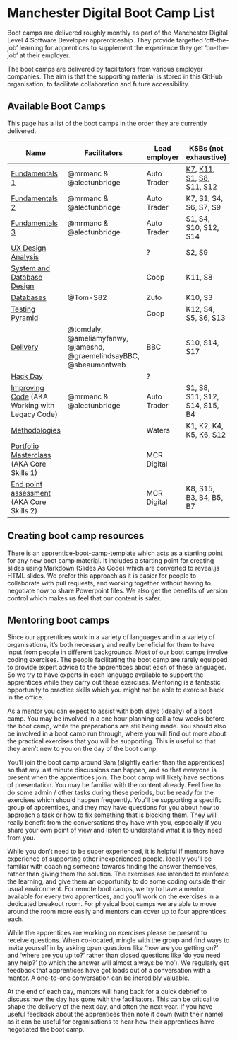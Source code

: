 # Manchester Digital Boot Camp List

Boot camps are delivered roughly monthly as part of the Manchester Digital Level 4 Software Developer apprenticeship. They provide targetted ‘off-the-job’ learning for apprentices to supplement the experience they get ‘on-the-job’ at their employer.

The boot camps are delivered by facilitators from various employer companies. The aim is that the supporting material is stored in this GitHub organisation, to facilitate collaboration and future accessibility.

## Available Boot Camps
This page has a list of the boot camps in the order they are currently delivered.

| Name                                                                                                                 | Facilitators             | Lead employer | KSBs (not exhaustive)   |
|----------------------------------------------------------------------------------------------------------------------|--------------------------|---------------|-------------------------|
| [Fundamentals 1](https://github.com/MCR-Digital/apprentice-boot-camp-fundamentals-1)                                 | @mrmanc & @alectunbridge | Auto Trader   | [K7](https://github.com/search?q=org%3AMCR-Digital+topic%3Aksb-k7), [K11](https://github.com/search?q=org%3AMCR-Digital+topic%3Aksb-k11), [S1](https://github.com/search?q=org%3AMCR-Digital+topic%3Aksb-s1), [S8](https://github.com/search?q=org%3AMCR-Digital+topic%3Aksb-s8), [S11](https://github.com/search?q=org%3AMCR-Digital+topic%3Aksb-s11), [S12](https://github.com/search?q=org%3AMCR-Digital+topic%3Aksb-s12) |
| [Fundamentals 2](https://github.com/MCR-Digital/apprentice-boot-camp-fundamentals-2)                                 | @mrmanc & @alectunbridge | Auto Trader   | K7, S1, S4, S6, S7, S9 |
| [Fundamentals 3](https://github.com/MCR-Digital/apprentice-boot-camp-fundamentals-3)                                 | @mrmanc & @alectunbridge | Auto Trader   | S1, S4, S10, S12, S14 |
| [UX Design Analysis](https://github.com/MCR-Digital/apprentice-boot-camp-ux-design-analysis)                         |                          | ?             | S2, S9                  |
| [System and Database Design](https://github.com/MCR-Digital/Bootcamp-8-Systems-and-Database-Design)                  |                          | Coop          | K11, S8                 |
| [Databases](https://github.com/MCR-Digital/apprentice-boot-camp-databases)                                           | @Tom-S82                 | Zuto          | K10, S3                 |
| [Testing Pyramid](https://github.com/MCR-Digital/apprentice-bootcamp-testing-pyramid)                                |                          | Coop          | K12, S4, S5, S6, S13    |
| [Delivery](https://github.com/MCR-Digital/bootcamp-delivery)                                                         | @tomdaly, @ameliamyfanwy, @jameshd, @graemelindsayBBC, @sbeaumontweb | BBC           | S10, S14, S17           |
| [Hack Day](https://github.com/MCR-Digital/apprentice-hack-day)                                                       |                          | ?             |                         |
| [Improving Code](https://github.com/MCR-Digital/apprentice-boot-camp-improving-code) (AKA Working with Legacy Code)  | @mrmanc & @alectunbridge | Auto Trader   | S1, S8, S11, S12, S14, S15, B4 |
| [Methodologies](https://github.com/MCR-Digital/apprentice-boot-camp-methodologies)                                   |                          | Waters        | K1, K2, K4, K5, K6, S12 |
| [Portfolio Masterclass](https://github.com/MCR-Digital/apprentice-boot-camp-portfolio) (AKA Core Skills 1)           |                          | MCR Digital   |                         |
| [End point assessment](https://github.com/MCR-Digital/apprentice-boot-camp-end-point-assessment) (AKA Core Skills 2) |                          | MCR Digital   | K8, S15, B3, B4, B5, B7 |

## Creating boot camp resources

There is an [apprentice-boot-camp-template](https://github.com/MCR-Digital/apprentice-boot-camp-template) which acts as a starting point for any new boot camp material. It includes a starting point for creating slides using Markdown (Slides As Code) which are converted to reveal.js HTML slides. We prefer this approach as it is easier for people to collaborate with pull requests, and working together without having to negotiate how to share Powerpoint files. We also get the benefits of version control which makes us feel that our content is safer.

## Mentoring boot camps

Since our apprentices work in a variety of languages and in a variety of organisations, it’s both necessary and really beneficial for them to have input from people in different backgrounds. Most of our boot camps involve coding exercises. The people facilitating the boot camp are rarely equipped to provide expert advice to the apprentices about each of these languages. So we try to have experts in each language available to support the apprentices while they carry out these exercises. Mentoring is a fantastic opportunity to practice skills which you might not be able to exercise back in the office.

As a mentor you can expect to assist with both days (ideally) of a boot camp. You may be involved in a one hour planning call a few weeks before the boot camp, while the preparations are still being made. You should also be involved in a boot camp run through, where you will find out more about the practical exercises that you will be supporting. This is useful so that they aren’t new to you on the day of the boot camp.

You’ll join the boot camp around 9am (slightly earlier than the apprentices) so that any last minute discussions can happen, and so that everyone is present when the apprentices join. The boot camp will likely have sections of presentation. You may be familiar with the content already. Feel free to do some admin / other tasks during these periods, but be ready for the exercises which should happen frequently. You’ll be supporting a specific group of apprentices, and they may have questions for you about how to approach a task or how to fix something that is blocking them. They will really benefit from the conversations they have with you, especially if you share your own point of view and listen to understand what it is they need from you.

While you don’t need to be super experienced, it is helpful if mentors have experience of supporting other inexperienced people. Ideally you’ll be familiar with coaching someone towards finding the answer themselves, rather than giving them the solution. The exercises are intended to reinforce the learning, and give them an opportunity to do some coding outside their usual environment. For remote boot camps, we try to have a mentor available for every two apprentices, and you’ll work on the exercises in a dedicated breakout room. For physical boot camps we are able to move around the room more easily and mentors can cover up to four apprentices each.

While the apprentices are working on exercises please be present to receive questions. When co-located, mingle with the group and find ways to invite yourself in by asking open questions like ‘how are you getting on?’ and ‘where are you up to?’ rather than closed questions like ‘do you need any help?’ (to which the answer will almost always be ‘no’). We regularly get feedback that apprentices have got loads out of a conversation with a mentor. A one-to-one conversation can be incredibly valuable.

At the end of each day, mentors will hang back for a quick debrief to discuss how the day has gone with the facilitators. This can be critical to shape the delivery of the next day, and often the next year. If you have useful feedback about the apprentices then note it down (with their name) as it can be useful for organisations to hear how their apprentices have negotiated the boot camp.
